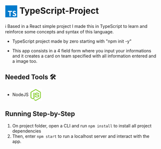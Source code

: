 # <img align="center" alt="Wesley-TS" height="40" width="40" src="https://raw.githubusercontent.com/devicons/devicon/master/icons/typescript/typescript-original.svg"> TypeScript-Project 

ℹ️ Based in a React simple project I made this in TypeScript to learn and reinforce some concepts and syntax of this language. 

- TypeScript project made by zero starting with "npm init -y"

- This app consists in a 4 field form where you input your informations and it creates a card on team specified with all information entered and a image too.

## Needed Tools 🛠️

- NodeJS <img align="center" alt="Wesley-Node" height="40" width="40" src="https://raw.githubusercontent.com/devicons/devicon/master/icons/nodejs/nodejs-original.svg">

## Running Step-by-Step 
1. On project folder, open a CLI and run <code>npm install</code> to install all project dependencies 
2. Then, enter <code>npm start</code> to run a localhost server and interact with the app. 
